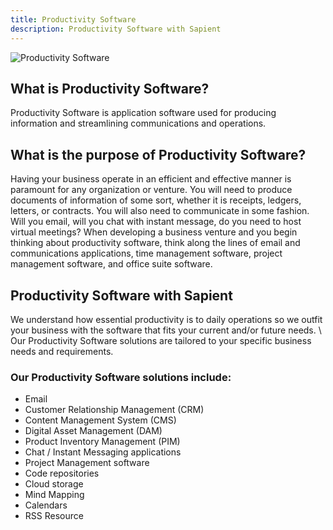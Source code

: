 ```yaml
---
title: Productivity Software
description: Productivity Software with Sapient
---
```

![Productivity Software](/development/development-productivity_software.webp)
<!-- <div>
  <img src="~static/development/development-productivity_software.jpg" srcset="~static/development/development-productivity_software.jpg 2x" alt="Productivity Software"/>
</div> -->

## What is Productivity Software?

Productivity Software is application software used for producing information and streamlining communications and operations.

## What is the purpose of Productivity Software?

Having your business operate in an efficient and effective manner is paramount for any organization or venture. You will need to produce documents of information of some sort, whether it is receipts, ledgers, letters, or contracts. You will also need to communicate in some fashion. Will you email, will you chat with instant message, do you need to host virtual meetings?  When developing a business venture and you begin thinking about productivity software, think along the lines of email and communications applications, time management software, project management software, and office suite software.

## Productivity Software with Sapient

We understand how essential productivity is to daily operations so we outfit your business with the software that fits your current and/or future needs.
\\
Our Productivity Software solutions are tailored to your specific business needs and requirements.

### Our Productivity Software solutions include:

- Email
- Customer Relationship Management (CRM)
- Content Management System (CMS)
- Digital Asset Management (DAM)
- Product Inventory Management (PIM)
- Chat / Instant Messaging applications
- Project Management software
- Code repositories
- Cloud storage
- Mind Mapping
- Calendars
- RSS Resource
